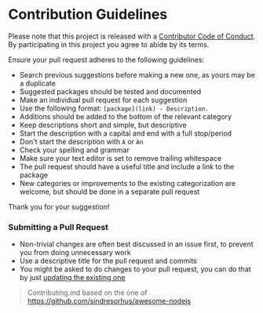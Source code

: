 # Contribution Guidelines

Please note that this project is released with a [Contributor Code of Conduct](code-of-conduct.md). By participating in this project you agree to abide by its terms.

Ensure your pull request adheres to the following guidelines:

- Search previous suggestions before making a new one, as yours may be a duplicate
- Suggested packages should be tested and documented
- Make an individual pull request for each suggestion
- Use the following format: `[package](link) - Description.`
- Additions should be added to the bottom of the relevant category
- Keep descriptions short and simple, but descriptive
- Start the description with a capital and end with a full stop/period
- Don't start the description with `A` or `An`
- Check your spelling and grammar
- Make sure your text editor is set to remove trailing whitespace
- The pull request should have a useful title and include a link to the package
- New categories or improvements to the existing categorization are welcome, but should be done in a separate pull request

Thank you for your suggestion!

### Submitting a Pull Request

- Non-trivial changes are often best discussed in an issue first, to prevent you from doing unnecessary work
- Use a descriptive title for the pull request and commits
- You might be asked to do changes to your pull request, you can do that by just [updating the existing one](https://github.com/RichardLitt/knowledge/blob/master/github/amending-a-commit-guide.md)

> Contributing.md based on the one of https://github.com/sindresorhus/awesome-nodejs
